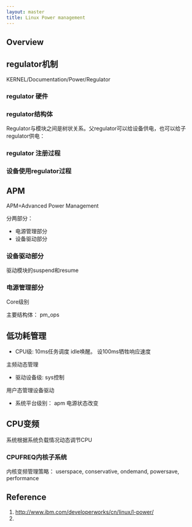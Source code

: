 ```yaml
---
layout: master
title: Linux Power management
---
```


## Overview

## regulator机制
KERNEL/Documentation/Power/Regulator


### regulator 硬件

### regulator结构体

Regulator与模块之间是树状关系。父regulator可以给设备供电，也可以给子regulator供电：

### regulator 注册过程
### 设备使用regulator过程

## APM

APM=Advanced Power Management

分两部分：

- 电源管理部分
- 设备驱动部分

### 设备驱动部分

驱动模块的suspend和resume

### 电源管理部分

Core级别

主要结构体： pm_ops


## 低功耗管理

- CPU级: 
10ms任务调度 idle唤醒。 设100ms牺牲响应速度

主频动态管理

- 驱动设备级: sys控制

用户态管理设备驱动

- 系统平台级别： apm
 电源状态改变

## CPU变频

系统根据系统负载情况动态调节CPU

### CPUFREQ内核子系统

内核变频管理策略：
userspace, conservative, ondemand, powersave, performance


## Reference

1. http://www.ibm.com/developerworks/cn/linux/l-power/
2. 
